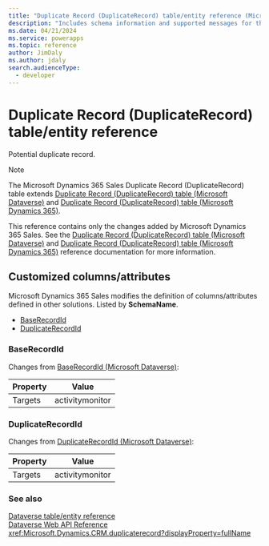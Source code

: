 ```yaml
---
title: "Duplicate Record (DuplicateRecord) table/entity reference (Microsoft Dynamics 365 Sales) | Microsoft Docs"
description: "Includes schema information and supported messages for the Duplicate Record (DuplicateRecord) table/entity with Microsoft Dynamics 365 Sales."
ms.date: 04/21/2024
ms.service: powerapps
ms.topic: reference
author: JimDaly
ms.author: jdaly
search.audienceType: 
  - developer
---
```


# Duplicate Record (DuplicateRecord) table/entity reference

Potential duplicate record.

> [!NOTE]
> The Microsoft Dynamics 365 Sales Duplicate Record (DuplicateRecord) table extends [Duplicate Record (DuplicateRecord) table (Microsoft Dataverse)](/power-apps/developer/data-platform/reference/entities/duplicaterecord) and [Duplicate Record (DuplicateRecord) table (Microsoft Dynamics 365)](/dynamics365/developer/reference/dataverse/entities/duplicaterecord).
>
> This reference contains only the changes added by Microsoft Dynamics 365 Sales.
> See the [Duplicate Record (DuplicateRecord) table (Microsoft Dataverse)](/power-apps/developer/data-platform/reference/entities/duplicaterecord) and [Duplicate Record (DuplicateRecord) table (Microsoft Dynamics 365)](/dynamics365/developer/reference/dataverse/entities/duplicaterecord) reference documentation for more information.



## Customized columns/attributes

Microsoft Dynamics 365 Sales
modifies the definition of columns/attributes defined in other solutions. Listed by **SchemaName**.

- [BaseRecordId](#BKMK_BaseRecordId)
- [DuplicateRecordId](#BKMK_DuplicateRecordId)

### <a name="BKMK_BaseRecordId"></a> BaseRecordId

Changes from [BaseRecordId (Microsoft Dataverse)](/power-apps/developer/data-platform/reference/entities/duplicaterecord#BKMK_BaseRecordId):

|Property|Value|
|---|---|
|Targets|activitymonitor|


### <a name="BKMK_DuplicateRecordId"></a> DuplicateRecordId

Changes from [DuplicateRecordId (Microsoft Dataverse)](/power-apps/developer/data-platform/reference/entities/duplicaterecord#BKMK_DuplicateRecordId):

|Property|Value|
|---|---|
|Targets|activitymonitor|




### See also

[Dataverse table/entity reference](../about-entity-reference.md)  
[Dataverse Web API Reference](/power-apps/developer/data-platform/webapi/reference/about)   
<xref:Microsoft.Dynamics.CRM.duplicaterecord?displayProperty=fullName>
